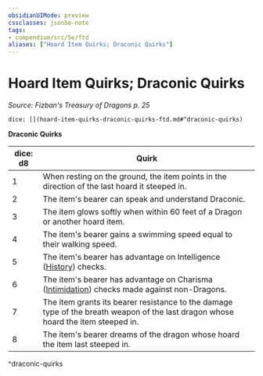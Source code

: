 ```yaml
---
obsidianUIMode: preview
cssclasses: json5e-note
tags:
- compendium/src/5e/ftd
aliases: ["Hoard Item Quirks; Draconic Quirks"]
---
```

# Hoard Item Quirks; Draconic Quirks
*Source: Fizban's Treasury of Dragons p. 25* 

`dice: [](hoard-item-quirks-draconic-quirks-ftd.md#^draconic-quirks)`

**Draconic Quirks**

| dice: d8 | Quirk |
|----------|-------|
| 1 | When resting on the ground, the item points in the direction of the last hoard it steeped in. |
| 2 | The item's bearer can speak and understand Draconic. |
| 3 | The item glows softly when within 60 feet of a Dragon or another hoard item. |
| 4 | The item's bearer gains a swimming speed equal to their walking speed. |
| 5 | The item's bearer has advantage on Intelligence ([History](/2-Mechanics/CLI/rules/skills.md#History)) checks. |
| 6 | The item's bearer has advantage on Charisma ([Intimidation](/2-Mechanics/CLI/rules/skills.md#Intimidation)) checks made against non-Dragons. |
| 7 | The item grants its bearer resistance to the damage type of the breath weapon of the last dragon whose hoard the item steeped in. |
| 8 | The item's bearer dreams of the dragon whose hoard the item last steeped in. |
^draconic-quirks